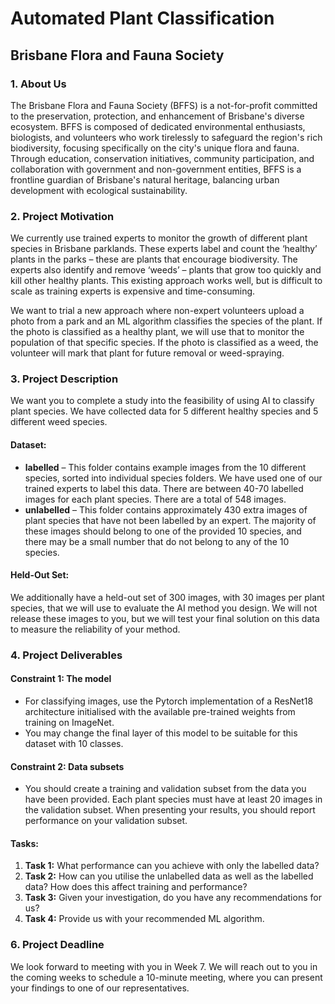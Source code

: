 # Automated Plant Classification
## Brisbane Flora and Fauna Society

### 1. About Us
The Brisbane Flora and Fauna Society (BFFS) is a not-for-profit committed to the preservation, protection, and enhancement of Brisbane's diverse ecosystem. BFFS is composed of dedicated environmental enthusiasts, biologists, and volunteers who work tirelessly to safeguard the region's rich biodiversity, focusing specifically on the city's unique flora and fauna. Through education, conservation initiatives, community participation, and collaboration with government and non-government entities, BFFS is a frontline guardian of Brisbane's natural heritage, balancing urban development with ecological sustainability.

### 2. Project Motivation
We currently use trained experts to monitor the growth of different plant species in Brisbane parklands. These experts label and count the ‘healthy’ plants in the parks – these are plants that encourage biodiversity. The experts also identify and remove ‘weeds’ – plants that grow too quickly and kill other healthy plants. This existing approach works well, but is difficult to scale as training experts is expensive and time-consuming.

We want to trial a new approach where non-expert volunteers upload a photo from a park and an ML algorithm classifies the species of the plant. If the photo is classified as a healthy plant, we will use that to monitor the population of that specific species. If the photo is classified as a weed, the volunteer will mark that plant for future removal or weed-spraying.

### 3. Project Description
We want you to complete a study into the feasibility of using AI to classify plant species. We have collected data for 5 different healthy species and 5 different weed species.

#### Dataset:
- **labelled** – This folder contains example images from the 10 different species, sorted into individual species folders. We have used one of our trained experts to label this data. There are between 40-70 labelled images for each plant species. There are a total of 548 images.
- **unlabelled** – This folder contains approximately 430 extra images of plant species that have not been labelled by an expert. The majority of these images should belong to one of the provided 10 species, and there may be a small number that do not belong to any of the 10 species.

#### Held-Out Set:
We additionally have a held-out set of 300 images, with 30 images per plant species, that we will use to evaluate the AI method you design. We will not release these images to you, but we will test your final solution on this data to measure the reliability of your method.

### 4. Project Deliverables
#### Constraint 1: The model
- For classifying images, use the Pytorch implementation of a ResNet18 architecture initialised with the available pre-trained weights from training on ImageNet.
- You may change the final layer of this model to be suitable for this dataset with 10 classes.

#### Constraint 2: Data subsets
- You should create a training and validation subset from the data you have been provided. Each plant species must have at least 20 images in the validation subset. When presenting your results, you should report performance on your validation subset.

#### Tasks:
1. **Task 1:** What performance can you achieve with only the labelled data?
2. **Task 2:** How can you utilise the unlabelled data as well as the labelled data? How does this affect training and performance?
3. **Task 3:** Given your investigation, do you have any recommendations for us?
4. **Task 4:** Provide us with your recommended ML algorithm.

### 6. Project Deadline
We look forward to meeting with you in Week 7. We will reach out to you in the coming weeks to schedule a 10-minute meeting, where you can present your findings to one of our representatives.
